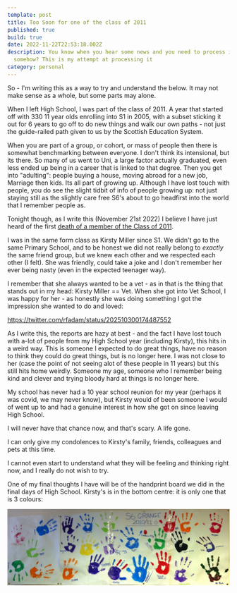 ```yaml
---
template: post
title: Too Soon for one of the class of 2011
published: true
build: true
date: 2022-11-22T22:53:18.002Z
description: You know when you hear some news and you need to process it
  somehow? This is my attempt at processing it
category: personal
---
```

So - I'm writing this as a way to try and understand the below. It may not make sense as a whole, but some parts may alone.

When I left High School, I was part of the class of 2011. A year that started off with 330 11 year olds enrolling into S1 in 2005, with a subset sticking it out for 6 years to go off to do new things and walk our own paths - not just the guide-railed path given to us by the Scottish Education System.

When you are part of a group, or cohort, or mass of people then there is somewhat benchmarking between everyone. I don't think its intensional, but its there. So many of us went to Uni, a large factor actually graduated, even less ended up being in a career that is linked to that degree. Then you get into "adulting": people buying a house, moving abroad for a new job, Marriage then kids. Its all part of growing up. Although I have lost touch with people, you do see the slight tidbit of info of people growing up: not just staying still as the slightly care free S6's about to go headfirst into the world that I remember people as.

Tonight though, as I write this (November 21st 2022) I believe I have just heard of the first [death of a member of the Class of 2011](https://www.dailyrecord.co.uk/news/scottish-news/kirsty-miller-scots-vet-missing-28550924).

I was in the same form class as Kirsty Miller since S1. We didn't go to the same Primary School, and to be honest we did not really belong to *exactly* the same friend group, but we knew each other and we respected each other (I felt). She was friendly, could take a joke and I don't remember her ever being nasty (even in the expected teenager way).

I remember that she always wanted to be a vet - as in that is the thing that stands out in my head: Kirsty Miller == Vet. When she got into Vet School, I was happy for her - as honestly she was doing something I got the impression she wanted to do and loved: 

https://twitter.com/rfadam/status/202510300174487552

As I write this, the reports are hazy at best - and the fact I have lost touch with a-lot of people from my High School year (including Kirsty), this hits in a weird way. This is someone I expected to do great things, have no reason to think they could do great things, but is no longer here. I was not close to her (case the point of not seeing alot of these people in 11 years) but this still hits home weirdly. Someone my age, someone who I remember being kind and clever and trying bloody hard at things is no longer here.

My school has never had a 10 year school reunion for my year (perhaps it was covid, we may never know), but Kirsty would of been someone I would of went up to and had a genuine interest in how she got on since leaving High School.

I will never have that chance now, and that's scary. A life gone.

I can only give my condolences to Kirsty's family, friends, colleagues and pets at this time.

I cannot even start to understand what they will be feeling and thinking right now, and I really do not wish to try.

One of my final thoughts I have will be of the handprint board we did in the final days of High School. Kirsty's is in the bottom centre: it is only one that is 3 colours:

![](242179_10150175363157013_317369_o.jpg)